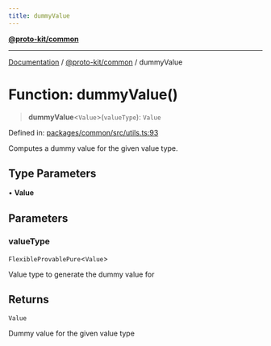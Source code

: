 ```yaml
---
title: dummyValue
---
```


[**@proto-kit/common**](../README.md)

***

[Documentation](../../../README.md) / [@proto-kit/common](../README.md) / dummyValue

# Function: dummyValue()

> **dummyValue**\<`Value`\>(`valueType`): `Value`

Defined in: [packages/common/src/utils.ts:93](https://github.com/proto-kit/framework/blob/4d6b3b6da51b3edee0fbf25ce72c1f59ec61e891/packages/common/src/utils.ts#L93)

Computes a dummy value for the given value type.

## Type Parameters

• **Value**

## Parameters

### valueType

`FlexibleProvablePure`\<`Value`\>

Value type to generate the dummy value for

## Returns

`Value`

Dummy value for the given value type
